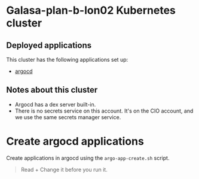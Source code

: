 # Galasa-plan-b-lon02 Kubernetes cluster


## Deployed applications
This cluster has the following applications set up:

- [argocd](https://argocd.galasa-plan-b-lon02-3fdc13787e8248a7d32fa4e5af5b0294-0000.eu-gb.containers.appdomain.cloud)



## Notes about this cluster

- Argocd has a dex server built-in.
- There is no secrets service on this account. It's on the CIO account, and we use the same secrets manager service.

# Create argocd applications
Create applications in argocd using the `argo-app-create.sh` script.

> Read + Change it before you run it.